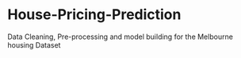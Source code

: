 # House-Pricing-Prediction
Data Cleaning, Pre-processing and model building for the Melbourne housing Dataset
